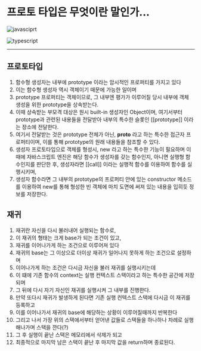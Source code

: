 # **프로토 타입은 무엇이란 말인가...**

![javasciprt](https://img.shields.io/badge/javascript-up%20to%20date-yellow)

![typescript](https://img.shields.io/badge/typescript-up%20to%20date-blue)

---

## 프로토타입

1. 함수형 생성자는 내부에 prototype 이라는 암시적인 프로퍼티를 가지고 있다
2. 이는 함수형 생성자 역시 객체이기 때문에 가능한 일이며
3. prototype 프로퍼티는 객체이므로, 그 내부엔 평가가 이루어질 당시 내부에 객체 생성을 위한 prototype을 상속받는다.
4. 이때 상속받는 부모격 대상은 원시 built-in 생성자인 Object이며, 여기서부터 prototype과 관련된 내용들을 전달받아 내부의 특수한 슬롯인 [[prototype]] 이라는 장소에 전달한다.
5. 여기서 전달받는 것은 prototype 전체가 아닌, **proto** 라고 하는 특수한 접근자 프로퍼티이며, 이를 통해 prototype의 원래 내용들을 참조할 수 있다.
6. 생성자 프로토타입으로 객체를 형성시, new 라고 하는 특수한 기능이 필요하며 이 때에 자바스크립트 엔진은 해당 함수가 생성자를 갖는 함수인지, 아니면 실행형 함수인지를 판단한 후, 생성자라면 [[call]] 이라는 실행적 함수를 이용하여 함수를 실행시키며,
7. 생성자 함수라면 그 내부의 prototype의 프로퍼티 안에 있는 constructor 메소드를 이용하여 new를 통해 형성한 빈 객체에 마치 도면에 써져 있는 내용을 입히듯 정보를 저장한다.

## 재귀

1. 재귀란 자신을 다시 불러내어 실행되는 함수로,
2. 이 재귀의 형태는 크게 base가 되는 조건이 있고,
3. 재귀를 이어나가게 하는 조건으로 이루어져 있다
4. 재귀의 base는 그 이상으로 더이상 재귀가 일어나지 못하게 하는 조건으로 설정하며
5. 이어나가게 하는 조건은 다시금 자신을 불러 재귀를 실행시키는데
6. 이 떄에 기존 함수의 context는 실행 컨텍스트 스택이라고 하는 특수한 공간에 저장되며
7. 그 뒤에 다시 자기 자신인 재귀를 실행시켜 그 내부를 진행한다.
8. 만약 또다시 재귀가 발생하게 된다면 기존 실행 컨텍스트 스택에 다시금 이 재귀를 등록하고
9. 이를 이어나가서 재귀의 base에 해당하는 상황이 이루어질때까지 반복한다
10. 그리고 나서 가장 위의 스택에서부터 얻어낸 값들로 스택들을 하나하나 차례로 실행해나가며 스택을 깐다(?)
11. 그 후 실행이 끝난 스택은 메모리에서 삭제가 되고
12. 최종적으로 마지막 남은 스택이 끝난 후 마지막 값을 return하며 종료된다.
